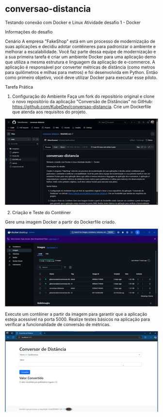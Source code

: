 # conversao-distancia
Testando conexão com Docker e Linux
Atividade desafio 1 - Docker

Informações do desafio

Cenário
A empresa "FakeShop" está em um processo de modernização de suas aplicações e decidiu adotar contêineres para padronizar o ambiente e melhorar a escalabilidade. Você faz parte dessa equipe de modernização e a sua primeira tarefa é criar um ambiente Docker para uma aplicação demo que utiliza a mesma estrutura e linguagem da aplicação de e-commerce. A aplicação é responsável por converter métricas de distância (como metros para quilômetros e milhas para metros) e foi desenvolvida em Python. Então como primeiro objetivo, você deve utilizar Docker para executar esse piloto.


Tarefa Prática

1. Configuração do Ambiente
Faça um fork do repositório original e clone o novo repositório da aplicação "Conversão de Distâncias" no GitHub: https://github.com/KubeDev/conversao-distancia.
Crie um Dockerfile que atenda aos requisitos do projeto.

![Fork do repositório](https://github.com/GilsonRavaiani/conversao-distancia/blob/main/images/01-Fork.png?raw=true)

2. Criação e Teste do Contêiner

Gere uma imagem Docker a partir do Dockerfile criado.

![Docker com imagem](https://github.com/GilsonRavaiani/conversao-distancia/blob/main/images/02-Docker.png?raw=true)

Execute um contêiner a partir da imagem para garantir que a aplicação esteja acessível na porta 5000.
Realize testes básicos na aplicação para verificar a funcionalidade de conversão de métricas.

![Acesso porta 5000 e aplicação funcionando](https://github.com/GilsonRavaiani/conversao-distancia/blob/main/images/03-porta_5000.png?raw=true)